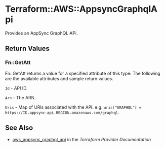 # Terraform::AWS::AppsyncGraphqlApi

Provides an AppSync GraphQL API.

## Return Values

### Fn::GetAtt

Fn::GetAtt returns a value for a specified attribute of this type. The following are the available attributes and sample return values.

`Id` - API ID.

`Arn` - The ARN.

`Uris` - Map of URIs associated with the API. e.g. `uris["GRAPHQL"] = https://ID.appsync-api.REGION.amazonaws.com/graphql`.

## See Also

* [aws_appsync_graphql_api](https://www.terraform.io/docs/providers/aws/r/appsync_graphql_api.html) in the _Terraform Provider Documentation_